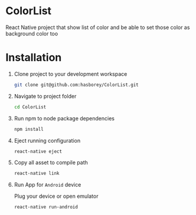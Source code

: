 # ColorList
React Native project that show list of color and be able to set those color as background color too


# Installation

1. Clone project to your development workspace

    ```bash
    git clone git@github.com:hasborey/ColorList.git
    ```

2. Navigate to project folder

    ```bash
    cd ColorList
    ```
    
3. Run npm to node package dependencies

    ```bash
    npm install
    ```

4. Eject running configuration

    ```bash
    react-native eject
    ```

5. Copy all asset to compile path

    ```bash
    react-native link
    ```

6. Run App for `Android` device

    Plug your device or open emulator

    ```bash
    react-native run-android
    ```

